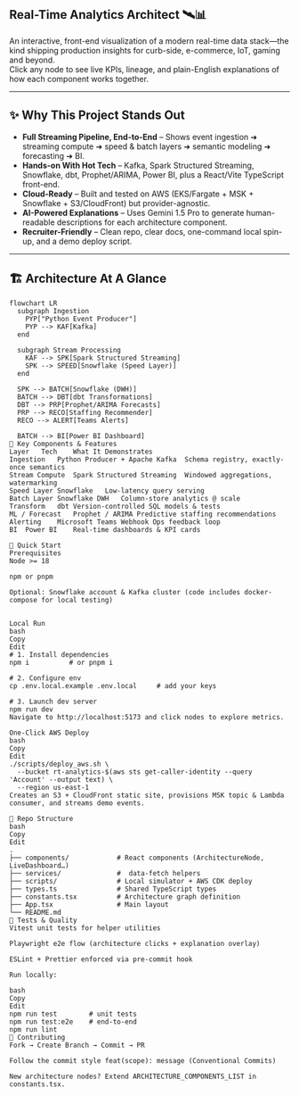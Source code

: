 ## Real-Time Analytics Architect 🛰️📊

An interactive, front-end visualization of a modern real-time data stack—the kind shipping production insights for curb-side, e-commerce, IoT, gaming and beyond.  
Click any node to see live KPIs, lineage, and plain-English explanations of how each component works together.

---

## ✨ Why This Project Stands Out
- **Full Streaming Pipeline, End-to-End** – Shows event ingestion ➜ streaming compute ➜ speed & batch layers ➜ semantic modeling ➜ forecasting ➜ BI.
- **Hands-on With Hot Tech** – Kafka, Spark Structured Streaming, Snowflake, dbt, Prophet/ARIMA, Power BI, plus a React/Vite TypeScript front-end.
- **Cloud-Ready** – Built and tested on AWS (EKS/Fargate + MSK + Snowflake + S3/CloudFront) but provider-agnostic.
- **AI-Powered Explanations** – Uses Gemini 1.5 Pro to generate human-readable descriptions for each architecture component.
- **Recruiter-Friendly** – Clean repo, clear docs, one-command local spin-up, and a demo deploy script.

---

## 🏗️ Architecture At A Glance
```mermaid
flowchart LR
  subgraph Ingestion
    PYP["Python Event Producer"]
    PYP --> KAF[Kafka]
  end

  subgraph Stream Processing
    KAF --> SPK[Spark Structured Streaming]
    SPK --> SPEED[Snowflake (Speed Layer)]
  end

  SPK --> BATCH[Snowflake (DWH)]
  BATCH --> DBT[dbt Transformations]
  DBT --> PRP[Prophet/ARIMA Forecasts]
  PRP --> RECO[Staffing Recommender]
  RECO --> ALERT[Teams Alerts]

  BATCH --> BI[Power BI Dashboard]
🔑 Key Components & Features
Layer	Tech	What It Demonstrates
Ingestion	Python Producer + Apache Kafka	Schema registry, exactly-once semantics
Stream Compute	Spark Structured Streaming	Windowed aggregations, watermarking
Speed Layer	Snowflake	Low-latency query serving
Batch Layer	Snowflake DWH	Column-store analytics @ scale
Transform	dbt	Version-controlled SQL models & tests
ML / Forecast	Prophet / ARIMA	Predictive staffing recommendations
Alerting	Microsoft Teams Webhook	Ops feedback loop
BI	Power BI	Real-time dashboards & KPI cards

🚀 Quick Start
Prerequisites
Node >= 18

npm or pnpm

Optional: Snowflake account & Kafka cluster (code includes docker-compose for local testing)


Local Run
bash
Copy
Edit
# 1. Install dependencies
npm i          # or pnpm i

# 2. Configure env
cp .env.local.example .env.local     # add your keys

# 3. Launch dev server
npm run dev
Navigate to http://localhost:5173 and click nodes to explore metrics.

One-Click AWS Deploy
bash
Copy
Edit
./scripts/deploy_aws.sh \
  --bucket rt-analytics-$(aws sts get-caller-identity --query 'Account' --output text) \
  --region us-east-1
Creates an S3 + CloudFront static site, provisions MSK topic & Lambda consumer, and streams demo events.

📂 Repo Structure
bash
Copy
Edit
.
├── components/            # React components (ArchitectureNode, LiveDashboard…)
├── services/              #  data-fetch helpers
├── scripts/               # Local simulator + AWS CDK deploy
├── types.ts               # Shared TypeScript types
├── constants.tsx          # Architecture graph definition
├── App.tsx                # Main layout
└── README.md
🧪 Tests & Quality
Vitest unit tests for helper utilities

Playwright e2e flow (architecture clicks + explanation overlay)

ESLint + Prettier enforced via pre-commit hook

Run locally:

bash
Copy
Edit
npm run test        # unit tests
npm run test:e2e    # end-to-end
npm run lint
🤝 Contributing
Fork → Create Branch → Commit → PR

Follow the commit style feat(scope): message (Conventional Commits)

New architecture nodes? Extend ARCHITECTURE_COMPONENTS_LIST in constants.tsx.
